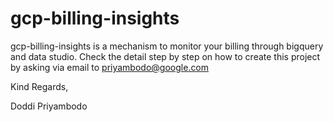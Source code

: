 # gcp-billing-insights
gcp-billing-insights is a mechanism to monitor your billing through bigquery and data studio. Check the detail step by step on how to create this project by asking via email to priyambodo@google.com 



Kind Regards,

Doddi Priyambodo
